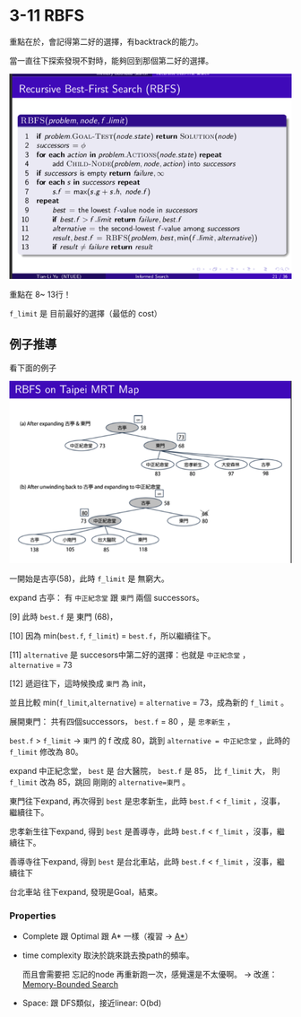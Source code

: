# 3-11 RBFS

重點在於，會記得第二好的選擇，有backtrack的能力。

當一直往下探索發現不對時，能夠回到那個第二好的選擇。

![3-11%20RBFS%20e6b372788b2446989351bd993a4d0ce4/_2020-04-26_10.24.33.png](3-11%20RBFS%20e6b372788b2446989351bd993a4d0ce4/_2020-04-26_10.24.33.png)

重點在 8~ 13行！

`f_limit`  是 目前最好的選擇（最低的 cost）

## 例子推導

看下面的例子

![3-11%20RBFS%20e6b372788b2446989351bd993a4d0ce4/_2020-04-26_10.29.44.png](3-11%20RBFS%20e6b372788b2446989351bd993a4d0ce4/_2020-04-26_10.29.44.png)

一開始是古亭(58)，此時 `f_limit` 是 無窮大。

expand 古亭： 有 `中正紀念堂` 跟 `東門` 兩個 successors。

[9] 此時 `best.f` 是 東門 (68)， 

[10] 因為  min(`best.f`, `f_limit`) = `best.f`，所以繼續往下。

[11] `alternative` 是 succesors中第二好的選擇：也就是 `中正紀念堂` ， `alternative` = 73

[12] 遞迴往下，這時候換成 `東門` 為 init，

並且比較  min(`f_limit`,`alternative`) = `alternative` = 73，成為新的 `f_limit` 。

展開東門： 共有四個successors， `best.f` = 80  ，是 `忠孝新生` ，

`best.f` > `f_limit` → `東門` 的 f 改成 80，跳到 `alternative = 中正紀念堂` ，此時的 `f_limit` 修改為 80。

expand 中正紀念堂， `best` 是 台大醫院， `best.f` 是 85， 比 `f_limit` 大， 則 `f_limit` 改為 85，跳回 剛剛的 `alternative=東門` 。

東門往下expand, 再次得到 `best` 是忠孝新生，此時 `best.f` < `f_limit` ，沒事，繼續往下。

忠孝新生往下expand, 得到 `best` 是善導寺，此時  `best.f` < `f_limit` ，沒事，繼續往下。

善導寺往下expand, 得到 `best` 是台北車站，此時  `best.f` < `f_limit` ，沒事，繼續往下

台北車站 往下expand, 發現是Goal，結束。

### Properties

- Complete 跟 Optimal 跟 A* 一樣（複習 → [A*](3-9_best-first-search.md)）
- time complexity 取決於跳來跳去換path的頻率。

    而且會需要把 忘記的node 再重新跑一次，感覺還是不太優啊。 → 改進： [Memory-Bounded Search](3-12_Memory-Bounded_search.md)

- Space:  跟 DFS類似，接近linear:   O(bd)